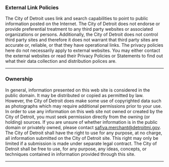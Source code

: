 ### External Link Policies

The City of Detroit uses link and search capabilities to point to public information posted on the Internet. The City of Detroit does not endorse or provide preferential treatment to any third party websites or associated organizations or persons. Additionally, the City of Detroit does not control third party sites and therefore it does not warrant that third party sites are accurate or, reliable, or that they have operational links. The privacy policies here do not necessarily apply to external websites. You may either contact the external websites or read their Privacy Policies or Statements to find out what their data collection and distribution polices are.

---

### Ownership

In general, information presented on this web site is considered in the public domain. It may be distributed or copied as permitted by law. However, the City of Detroit does make some use of copyrighted data such as photographs which may require additional permissions prior to your use. In order to use any information on this web site not owned or created by the City of Detroit, you must seek permission directly from the owning (or holding) sources. If you are unsure of whether information is in the public domain or privately owned, please contact [safiya.merchant@detroitmi.gov](mailto:safiya.merchant@detroitmi.gov). The City of Detroit shall have the right to use for any purpose, at no charge, all information submitted on the City of Detroit site. This right may only be limited if a submission is made under separate legal contract. The City of Detroit shall be free to use, for any purpose, any ideas, concepts, or techniques contained in information provided through this site.

---
